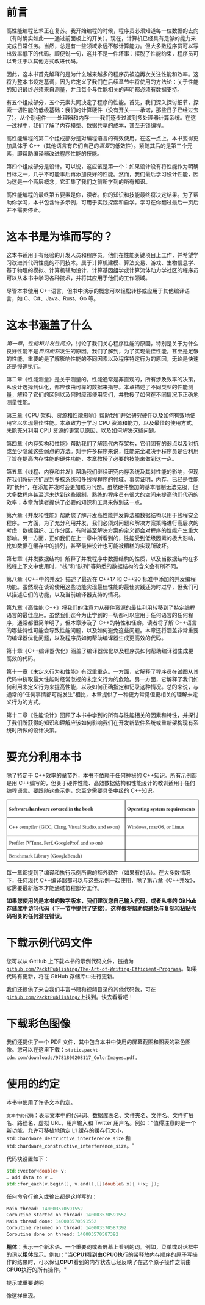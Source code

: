 # 前言

高性能编程艺术正在复苏。我开始编程的时候，程序员必须知道每一位数据的去向（有时确实如此——通过前面板上的开关）。现在，计算机已经具有足够的能力来完成日常任务。当然，总是有一些领域永远不够计算能力。但大多数程序员可以写出效率低下的代码。顺便说一句，这并不是一件坏事：摆脱了性能约束，程序员可以专注于以其他方式改进代码。

因此，这本书首先解释的是为什么越来越多的程序员被迫再次关注性能和效率。这将为整本书设定基调，因为它定义了我们在后续章节中将使用的方法论：关于性能的知识最终必须来自测量，并且每个与性能相关的声明都必须有数据支持。

有五个组成部分，五个元素共同决定了程序的性能。首先，我们深入探讨细节，探索一切性能的低级基础：我们的计算硬件（没有开关——承诺，那些日子已经过去了）。从个别组件——处理器和内存——我们逐步过渡到多处理器计算系统。在这一过程中，我们了解了内存模型、数据共享的成本，甚至无锁编程。

高性能编程的第二个组成部分是对编程语言的有效使用。在这一点上，本书变得更加具体于 C++（其他语言有它们自己的*喜爱*的低效性）。紧随其后的是第三个元素，即帮助编译器改进程序性能的技能。

第四个组成部分是设计。可以说，这应该是第一个：如果设计没有将性能作为明确目标之一，几乎不可能事后再添加良好的性能。然而，我们最后学习设计性能，因为这是一个高层概念，它汇集了我们之前所学到的所有知识。

高性能编程的最终第五要素是你，读者。你的知识和技能最终将决定结果。为了帮助你学习，本书包含许多示例，可用于实践探索和自学。学习在你翻过最后一页后并不需要停止。

# 这本书是为谁而写的？

这本书适用于有经验的开发人员和程序员，他们在性能关键项目上工作，并希望学习改进其代码性能的不同技术。属于计算机建模、算法交易、游戏、生物信息学、基于物理的模拟、计算机辅助设计、计算基因组学或计算流体动力学社区的程序员可以从本书中学习各种技术，并将其应用于他们的工作领域。

尽管本书使用 C++语言，但书中演示的概念可以轻松转移或应用于其他编译语言，如 C、C#、Java、Rust、Go 等。

# 这本书涵盖了什么

*第一章*，*性能和并发性简介*，讨论了我们关心程序性能的原因，特别是关于为什么良好性能不是*自然而然*发生的原因。我们了解到，为了实现最佳性能，甚至是足够的性能，重要的是了解影响性能的不同因素以及程序特定行为的原因，无论是快速还是慢速执行。

第二章《性能测量》是关于测量的。性能通常是非直观的，所有涉及效率的决策，从设计选择到优化，都应该由可靠的数据来指导。本章描述了不同类型的性能测量，解释了它们的区别以及何时应该使用它们，并教授了如何在不同情况下正确地测量性能。

第三章《CPU 架构、资源和性能影响》帮助我们开始研究硬件以及如何有效地使用它以实现最佳性能。本章致力于学习 CPU 资源和能力，以及最佳的使用方式，未能充分利用 CPU 资源的更常见原因，以及如何解决这些问题。

第四章《内存架构和性能》帮助我们了解现代内存架构，它们固有的弱点以及对抗或至少隐藏这些弱点的方法。对于许多程序来说，性能完全取决于程序员是否利用了旨在提高内存性能的硬件功能，本章教授了必要的技能来做到这一点。

第五章《线程、内存和并发》帮助我们继续研究内存系统及其对性能的影响，但现在我们将研究扩展到多核系统和多线程程序的领域。事实证明，内存，已经是性能的“长杆”，在添加并发时会更加成为问题。虽然硬件施加的基本限制无法克服，但大多数程序甚至远未达到这些限制，熟练的程序员有很大的空间来提高他们代码的效率；本章为读者提供了必要的知识和工具来做到这一点。

第六章《并发和性能》帮助您了解开发高性能并发算法和数据结构以用于线程安全程序。一方面，为了充分利用并发，我们必须对问题和解决方案策略进行高层次的考虑：数据组织、工作分区，有时甚至解决方案的定义都会对程序的性能产生重大影响。另一方面，正如我们在上一章中所看到的，性能受到低级因素的极大影响，比如数据在缓存中的排列，甚至最佳设计也可能被糟糕的实现所破坏。

第七章《并发数据结构》解释了并发程序中数据结构的性质，以及当数据结构在多线程上下文中使用时，“栈”和“队列”等熟悉的数据结构的含义会有所不同。

第八章《C++中的并发》描述了最近在 C++17 和 C++20 标准中添加的并发编程功能。虽然现在谈论使用这些功能实现最佳性能的最佳实践还为时过早，但我们可以描述它们的功能，以及当前编译器支持的情况。

第九章《高性能 C++》将我们的注意力从硬件资源的最佳利用转移到了特定编程语言的最佳应用。虽然我们迄今为止学到的一切都可以应用于任何语言的任何程序，通常都很简单明了，但本章涉及了 C++的特性和怪癖。读者将了解 C++语言的哪些特性可能会导致性能问题，以及如何避免这些问题。本章还将涵盖非常重要的编译器优化问题，以及程序员如何帮助编译器生成更高效的代码。

第十章《C++编译器优化》涵盖了编译器优化以及程序员如何帮助编译器生成更高效的代码。

第十一章《未定义行为和性能》有双重重点。一方面，它解释了程序员在试图从其代码中挤取最大性能时经常忽视的未定义行为的危险。另一方面，它解释了我们如何利用未定义行为来提高性能，以及如何正确指定和记录这种情况。总的来说，与通常的“任何事情都可能发生”相比，本章提供了一种更为常见但更相关的理解未定义行为的方式。

第十二章《性能设计》回顾了本书中学到的所有与性能相关的因素和特性，并探讨了我们所获得的知识和理解应该如何影响我们在开发新软件系统或重新架构现有系统时所做的设计决策。

# 要充分利用本书

除了特定于 C++效率的章节外，本书不依赖于任何神秘的 C++知识。所有示例都是用 C++编写的，但关于硬件性能、高效数据结构和性能设计的教训适用于任何编程语言。要跟随这些示例，您至少需要具备中级的 C++知识。

![](img/B16229_Preface_Table.jpg)

每一章都提到了编译和执行示例所需的额外软件（如果有的话）。在大多数情况下，任何现代 C++编译器都可以与这些示例一起使用，除了第八章《C++并发》，它需要最新版本才能通过协程部分工作。

**如果您使用的是本书的数字版本，我们建议您自己输入代码，或者从书的 GitHub 存储库中访问代码（下一节中提供了链接）。这样做将帮助您避免与复制和粘贴代码相关的任何潜在错误。**

# 下载示例代码文件

您可以从 GitHub 上下载本书的示例代码文件，链接为[`github.com/PacktPublishing/The-Art-of-Writing-Efficient-Programs`](https://github.com/PacktPublishing/The-Art-of-Writing-Efficient-Programs)。如果代码有更新，将在 GitHub 存储库中进行更新。

我们还提供了来自我们丰富书籍和视频目录的其他代码包，可在[`github.com/PacktPublishing/`](https://github.com/PacktPublishing/)上找到。快去看看吧！

# 下载彩色图像

我们还提供了一个 PDF 文件，其中包含本书中使用的屏幕截图和图表的彩色图像。您可以在这里下载：`static.packt-cdn.com/downloads/9781800208117_ColorImages.pdf`。

# 使用的约定

本书中使用了许多文本约定。

`文本中的代码`：表示文本中的代码词、数据库表名、文件夹名、文件名、文件扩展名、路径名、虚拟 URL、用户输入和 Twitter 用户名。例如："值得注意的是一个新功能，允许可移植地确定 L1 缓存的缓存行大小，`std::hardware_destructive_interference_size` 和 `std::hardware_constructive_interference_size`。"

代码块设置如下：

```cpp
std::vector<double> v;
… add data to v … 
std::for_each(v.begin(), v.end(),[](double& x){ ++x; });
```

任何命令行输入或输出都是这样写的：

```cpp
Main thread: 140003570591552
Coroutine started on thread: 140003570591552
Main thread done: 140003570591552
Coroutine resumed on thread: 140003570587392
Coroutine done on thread: 140003570587392
```

**粗体**：表示一个新术语、一个重要词或者屏幕上看到的词。例如，菜单或对话框中的词以**粗体**显示。例如："当**CPU1**看到由**CPU0**执行的带释放内存顺序的原子写操作的结果时，可以保证**CPU1**看到的内存状态已经反映了在这个原子操作之前由**CPU0**执行的所有操作。"

提示或重要说明

像这样出现。

